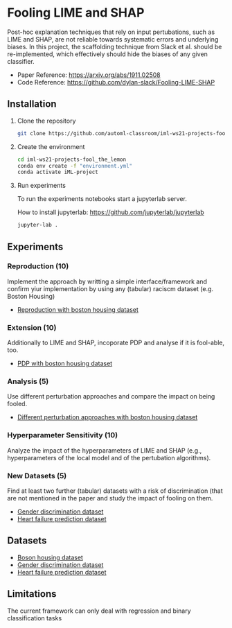 # Fooling LIME and SHAP

Post-hoc explanation techniques that rely on input pertubations, such as LIME and SHAP, are not reliable towards systematic errors and underlying biases.
In this project, the scaffolding technique from Slack et al. should be re-implemented, which effectively should hide the biases of any given classifier.
- Paper Reference: https://arxiv.org/abs/1911.02508
- Code Reference: https://github.com/dylan-slack/Fooling-LIME-SHAP


## Installation

1. Clone the repository

    ```bash
    git clone https://github.com/automl-classroom/iml-ws21-projects-fool_the_lemon.git
    ```

2. Create the environment

    ```bash
    cd iml-ws21-projects-fool_the_lemon
    conda env create -f "environment.yml"
    conda activate iML-project
    ```

3. Run experiments

    To run the experiments notebooks start a jupyterlab server.

    How to install jupyterlab: https://github.com/jupyterlab/jupyterlab

    ```bash
    jupyter-lab .
    ```




## Experiments 

### Reproduction (10)
Implement the approach by writting a simple interface/framework and confirm yiur implementation by using any (tabular) raciscm dataset (e.g. Boston Housing)
- [Reproduction with boston housing dataset](https://github.com/automl-classroom/iml-ws21-projects-fool_the_lemon/blob/main/repoduction_with_boston_housing.ipynb)

### Extension (10)

Additionally to LIME and SHAP, incoporate PDP and analyse if it is fool-able, too.
- [PDP with boston housing dataset](https://github.com/automl-classroom/iml-ws21-projects-fool_the_lemon/blob/main/fool_pdp_with_boston_housing.ipynb)

### Analysis (5)
Use different perturbation approaches and compare the impact on being fooled.
- [Different perturbation approaches with boston housing dataset](https://github.com/automl-classroom/iml-ws21-projects-fool_the_lemon/blob/main/compare_pertubation_approaches_with_boston_housing.ipynb)

### Hyperparameter Sensitivity (10)
Analyze the impact of the hyperparameters of LIME and SHAP (e.g., hyperparameters of the local model and of the pertubation algorithms).

### New Datasets (5)

Find at least two further (tabular) datasets with a risk of discrimination (that are not mentioned in the paper and study the impact of fooling on them.
- [Gender discrimination dataset](https://github.com/automl-classroom/iml-ws21-projects-fool_the_lemon/blob/main/new_dataset_gender_discrimination.ipynb)
- [Heart failure prediction dataset](https://github.com/automl-classroom/iml-ws21-projects-fool_the_lemon/blob/main/new_dataset_heart_failure.ipynb)


## Datasets

- [Boson housing dataset](https://www.kaggle.com/altavish/boston-housing-dataset)
- [Gender discrimination dataset](https://www.kaggle.com/hjmjerry/gender-discrimination)
- [Heart failure prediction dataset](https://www.kaggle.com/andrewmvd/heart-failure-clinical-data)

## Limitations

The current framework can only deal with regression and binary classification tasks